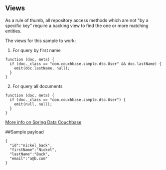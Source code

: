 ## Views
As a rule of thumb, all repository access methods which are not "by a specific key" require a backing view to find the one or more matching entities. 

The views for this sample to work:

1. For query by first name
```
function (doc, meta) {
  if (doc._class == "com.couchbase.sample.dto.User" && doc.lastName) {
    emit(doc.lastName, null);
  }
}
```
2. For query all documents
```
function (doc, meta) {
  if (doc._class == "com.couchbase.sample.dto.User") {
    emit(null, null);
  }
}
```

[More info on Spring Data Couchbase](http://docs.spring.io/autorepo/docs/spring-data-couchbase/1.3.1.RELEASE/reference/html)

##Sample payload
```
{
  "id":"nickel_back",
  "firstName":"Nickel",
  "lastName":"Back",
  "email":"a@b.com"
}
```
